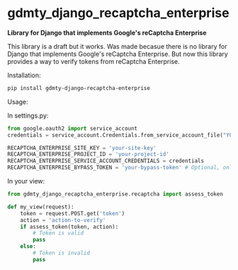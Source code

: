 # gdmty_django_recaptcha_enterprise

**Library for Django that implements Google's reCaptcha Enterprise**

This library is a draft but it works. Was made becasue there is no library for Django that implements Google's reCaptcha Enterprise. But now this library provides a way to verify tokens from reCaptcha Enterprise.

Installation:

```bash
pip install gdmty-django-recaptcha-enterprise
```

Usage:

In settings.py:

```python
from google.oauth2 import service_account
credentials = service_account.Credentials.from_service_account_file("YOUR_RECAPTCHA_CREDENTIALS_SERVICE_ACCOUNT_FILE")

RECAPTCHA_ENTERPRISE_SITE_KEY = 'your-site-key'
RECAPTCHA_ENTERPRISE_PROJECT_ID = 'your-project-id'
RECAPTCHA_ENTERPRISE_SERVICE_ACCOUNT_CREDENTIALS = credentials
RECAPTCHA_ENTERPRISE_BYPASS_TOKEN = 'your-bypass-token' # Optional, only for debug and development usage. Don't use in production.
```

In your view:

```python
from gdmty_django_recaptcha_enterprise.recaptcha import assess_token

def my_view(request):
    token = request.POST.get('token')
    action = 'action-to-verify'
    if assess_token(token, action):
        # Token is valid
        pass
    else:
        # Token is invalid
        pass
```

